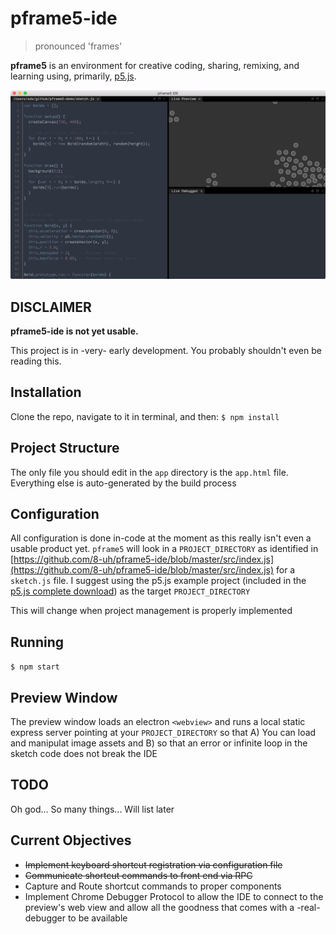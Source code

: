 # pframe5-ide
> pronounced 'frames'

**pframe5** is an environment for creative coding, sharing, remixing, and learning using, primarily, [p5.js](https://p5js.org).

![screenshot](docs/ss.png)

## DISCLAIMER
**pframe5-ide is not yet usable.**

This project is in -very- early development. You probably shouldn't even be reading this.

## Installation
Clone the repo, navigate to it in terminal, and then:
`$ npm install`

## Project Structure
The only file you should edit in the `app` directory is the `app.html` file. Everything else is auto-generated by the build process

## Configuration
All configuration is done in-code at the moment as this really isn't even a usable product yet. `pframe5` will look in a `PROJECT_DIRECTORY` as identified in [https://github.com/8-uh/pframe5-ide/blob/master/src/index.js](https://github.com/8-uh/pframe5-ide/blob/master/src/index.js) for a `sketch.js` file. I suggest using the p5.js example project (included in the [p5.js complete download](https://github.com/processing/p5.js/releases/download/0.5.7/p5.zip)) as the target `PROJECT_DIRECTORY`

This will change when project management is properly implemented

## Running
`$ npm start`

## Preview Window
The preview window loads an electron `<webview>` and runs a local static express server pointing at your `PROJECT_DIRECTORY` so that A) You can load and manipulat image assets and B) so that an error or infinite loop in the sketch code does not break the IDE

## TODO
Oh god... So many things... Will list later

## Current Objectives
* ~~Implement keyboard shortcut registration via configuration file~~
* ~~Communicate shortcut commands to front end via RPC~~
* Capture and Route shortcut commands to proper components
* Implement Chrome Debugger Protocol to allow the IDE to connect to the preview's web view and allow all the goodness that comes with a -real- debugger to be available
